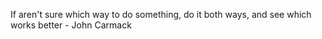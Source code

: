 If aren't sure which way to do something, do it both ways, and see which works better - John Carmack

